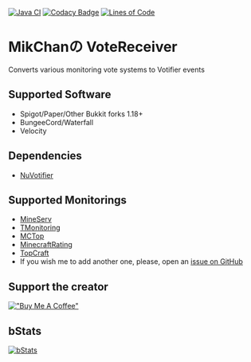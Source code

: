 [![Java CI](https://github.com/MikChanNoPlugins/VoteReceiver/actions/workflows/build.yml/badge.svg)](https://github.com/MikChanNoPlugins/VoteReceiver/actions/workflows/build.yml)
[![Codacy Badge](https://app.codacy.com/project/badge/Grade/db62cf0cfed14e1d9b76aa1a230e9fee)](https://www.codacy.com/gh/MikChanNoPlugins/VoteReceiver/dashboard?utm_source=github.com&amp;utm_medium=referral&amp;utm_content=MikChanNoPlugins/VoteReceiver&amp;utm_campaign=Badge_Grade)
[![Lines of Code](https://tokei.rs/b1/github/MikChanNoPlugins/VoteReceiver?category=code)](https://github.com/XAMPPRocky/tokei)

# MikChanの VoteReceiver
Converts various monitoring vote systems to Votifier events

## Supported Software

-   Spigot/Paper/Other Bukkit forks 1.18+
-   BungeeCord/Waterfall
-   Velocity

## Dependencies

-   [NuVotifier](https://www.spigotmc.org/resources/nuvotifier.13449/)

## Supported Monitorings

- [MineServ](https://mineserv.top)
- [TMonitoring](https://tmonitoring.com)
- [MCTop](https://mctop.im)
- [MinecraftRating](https://minecraftrating.ru)
- [TopCraft](https://topcraft.club)
- If you wish me to add another one, please, open an [issue on GitHub](https://github.com/MikChanNoPlugins/VoteReceiver/issues)

## Support the creator
[!["Buy Me A Coffee"](https://www.buymeacoffee.com/assets/img/custom_images/orange_img.png)](https://www.buymeacoffee.com/mcnp)

## bStats

[![bStats](https://bstats.org/signatures/bukkit/MikChanNoVoteReceiver.svg)](https://bstats.org/plugin/bukkit/MikChanNoVoteReceiver/17922)
